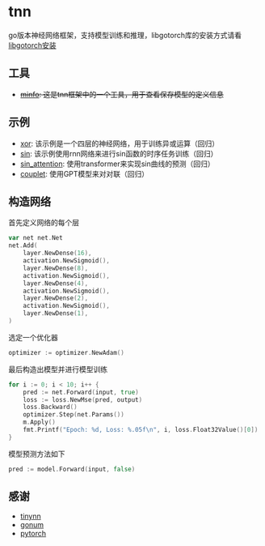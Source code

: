 # tnn

go版本神经网络框架，支持模型训练和推理，libgotorch库的安装方式请看[libgotorch安装](https://github.com/lwch/gotorch#%E5%AE%89%E8%A3%85)

## 工具

- ~~[minfo](cmd/minfo/): 这是tnn框架中的一个工具，用于查看保存模型的定义信息~~

## 示例

- [xor](example/xor/): 该示例是一个四层的神经网络，用于训练异或运算（回归）
- [sin](example/sin/): 该示例使用rnn网络来进行sin函数的时序任务训练（回归）
- [sin_attention](example/sin_attention/): 使用transformer来实现sin曲线的预测（回归）
- [couplet](example/couplet/): 使用GPT模型来对对联（回归）

## 构造网络

首先定义网络的每个层

```go
var net net.Net
net.Add(
    layer.NewDense(16),
    activation.NewSigmoid(),
    layer.NewDense(8),
    activation.NewSigmoid(),
    layer.NewDense(4),
    activation.NewSigmoid(),
    layer.NewDense(2),
    activation.NewSigmoid(),
    layer.NewDense(1),
)
```

选定一个优化器

```go
optimizer := optimizer.NewAdam()
```

最后构造出模型并进行模型训练

```go
for i := 0; i < 10; i++ {
    pred := net.Forward(input, true)
    loss := loss.NewMse(pred, output)
    loss.Backward()
    optimizer.Step(net.Params())
    m.Apply()
    fmt.Printf("Epoch: %d, Loss: %.05f\n", i, loss.Float32Value()[0])
}
```

模型预测方法如下

```go
pred := model.Forward(input, false)
```

## 感谢

- [tinynn](https://github.com/borgwang/tinynn)
- [gonum](https://github.com/gonum/gonum)
- [pytorch](https://pytorch.org)